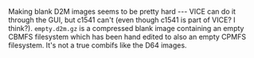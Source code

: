 Making blank D2M images seems to be pretty hard --- VICE can do it through the
GUI, but c1541 can't (even though c1541 is part of VICE? I think?).
`empty.d2m.gz` is a compressed blank image containing an empty CBMFS filesystem
which has been hand edited to also an empty CPMFS filesystem. It's not a true
combifs like the D64 images.